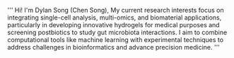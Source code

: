 '''
Hi! I'm Dylan Song (Chen Song), My current research interests focus on integrating single-cell analysis, multi-omics, and biomaterial applications, particularly in developing innovative hydrogels for medical purposes and screening postbiotics to study gut microbiota interactions. I aim to combine computational tools like machine learning with experimental techniques to address challenges in bioinformatics and advance precision medicine.
'''

